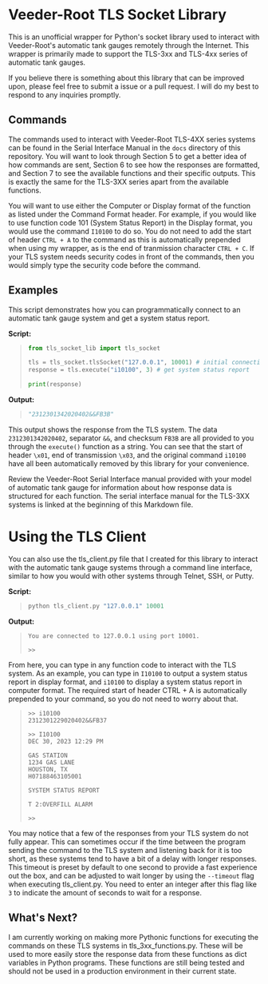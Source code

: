 # Veeder-Root TLS Socket Library

This is an unofficial wrapper for Python's socket library used to interact with Veeder-Root's automatic tank gauges remotely through the Internet. This wrapper is primarily made to support the TLS-3xx and TLS-4xx series of automatic tank gauges.

If you believe there is something about this library that can be improved upon, please feel free to submit a issue or a pull request. I will do my best to respond to any inquiries promptly.

## Commands

The commands used to interact with Veeder-Root TLS-4XX series systems can be found in the Serial Interface Manual in the `docs` directory of this repository. You will want to look through Section 5 to get a better idea of how commands are sent, Section 6 to see how the responses are formatted, and Section 7 to see the available functions and their specific outputs. This is exactly the same for the TLS-3XX series apart from the available functions.

You will want to use either the Computer or Display format of the function as listed under the Command Format header. For example, if you would like to use function code 101 (System Status Report) in the Display format, you would use the command ``I10100`` to do so. You do not need to add the start of header ``CTRL + A`` to the command as this is automatically prepended when using my wrapper, as is the end of tranmission character ``CTRL + C``. If your TLS system needs security codes in front of the commands, then you would simply type the security code before the command.

## Examples

This script demonstrates how you can programmatically connect to an automatic tank gauge system and get a system status report.

**Script:**

>```python
> from tls_socket_lib import tls_socket
>
> tls = tls_socket.tlsSocket("127.0.0.1", 10001) # initial connection
> response = tls.execute("i10100", 3) # get system status report
> 
> print(response)
>```

**Output:**

>```python
> "2312301342020402&&FB3B"
>```

This output shows the response from the TLS system. The data ``2312301342020402``, separator ``&&``, and checksum ``FB3B`` are all provided to you through the ``execute()`` function as a string. You can see that the start of header ``\x01``, end of transmission ``\x03``, and the original command ``i10100`` have all been automatically removed by this library for your convenience.

Review the Veeder-Root Serial Interface manual provided with your model of automatic tank gauge for information about how response data is structured for each function. The serial interface manual for the TLS-3XX systems is linked at the beginning of this Markdown file.

# Using the TLS Client

You can also use the tls_client.py file that I created for this library to interact with the automatic tank gauge systems through a command line interface, similar to how you would with other systems through Telnet, SSH, or Putty.

**Script:**

>```python
> python tls_client.py "127.0.0.1" 10001
>```

**Output:**

>```
> You are connected to 127.0.0.1 using port 10001.
>
> >>
>```

From here, you can type in any function code to interact with the TLS system. As an example, you can type in ``I10100`` to output a system status report in display format, and ``i10100`` to display a system status report in computer format. The required start of header CTRL + A is automatically prepended to your command, so you do not need to worry about that.

> ```
> >> i10100
> 2312301229020402&&FB37
>
> >> I10100 
> DEC 30, 2023 12:29 PM
>
> GAS STATION
> 1234 GAS LANE
> HOUSTON, TX
> H07188463105001
>
> SYSTEM STATUS REPORT
>
> T 2:OVERFILL ALARM
>
> >>
> ```

You may notice that a few of the responses from your TLS system do not fully appear. This can sometimes occur if the time between the program sending the command to the TLS system and listening back for it is too short, as these systems tend to have a bit of a delay with longer responses. This timeout is preset by default to one second to provide a fast experience out the box, and can be adjusted to wait longer by using the ``--timeout`` flag when executing tls_client.py. You need to enter an integer after this flag like ``3`` to indicate the amount of seconds to wait for a response.

## What's Next?

I am currently working on making more Pythonic functions for executing the commands on these TLS systems in tls_3xx_functions.py. These will be used to more easily store the response data from these functions as dict variables in Python programs. These functions are still being tested and should not be used in a production environment in their current state.
